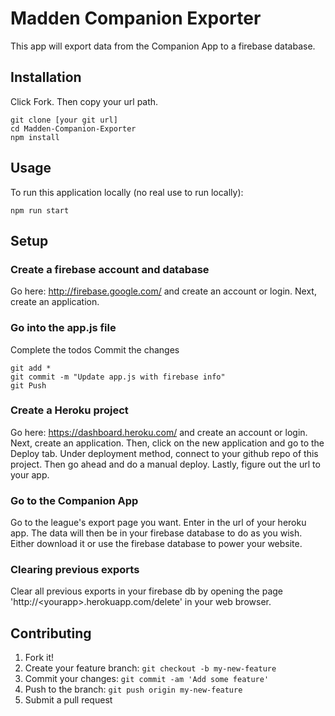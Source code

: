 # Madden Companion Exporter

This app will export data from the Companion App to a firebase database.

## Installation

Click Fork. Then copy your url path.
```
git clone [your git url]
cd Madden-Companion-Exporter
npm install
```


## Usage

To run this application locally (no real use to run locally):
```
npm run start
```

## Setup

### Create a firebase account and database
Go here: http://firebase.google.com/ and create an account or login.
Next, create an application.

### Go into the app.js file
Complete the todos
Commit the changes
```
git add *
git commit -m "Update app.js with firebase info"
git Push
```

### Create a Heroku project
Go here: https://dashboard.heroku.com/ and create an account or login.
Next, create an application.
Then, click on the new application and go to the Deploy tab.
Under deployment method, connect to your github repo of this project.
Then go ahead and do a manual deploy.
Lastly, figure out the url to your app.

### Go to the Companion App
Go to the league's export page you want. Enter in the url of your heroku app.
The data will then be in your firebase database to do as you wish.
Either download it or use the firebase database to power your website.

### Clearing previous exports
Clear all previous exports in your firebase db by opening the page 'http://\<yourapp\>.herokuapp.com/delete' in your web browser.

## Contributing

1. Fork it!
2. Create your feature branch: `git checkout -b my-new-feature`
3. Commit your changes: `git commit -am 'Add some feature'`
4. Push to the branch: `git push origin my-new-feature`
5. Submit a pull request
